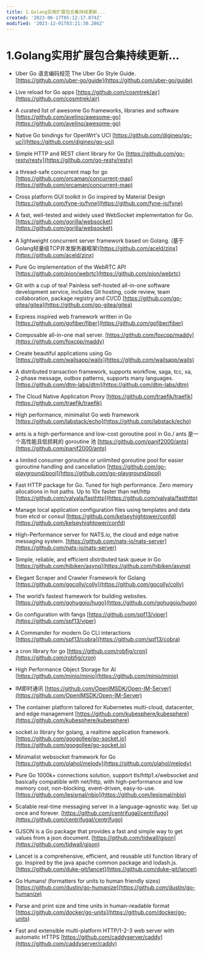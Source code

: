 ```yaml
---
title: 1.Golang实用扩展包合集持续更新...
created: '2023-06-17T05:12:17.074Z'
modified: '2023-12-01T03:21:30.286Z'
---
```


# 1.Golang实用扩展包合集持续更新...

- Uber Go 语言编码规范 The Uber Go Style Guide.
[https://github.com/uber-go/guide](https://github.com/uber-go/guide)

- Live reload for Go apps
[https://github.com/cosmtrek/air](https://github.com/cosmtrek/air)

- A curated list of awesome Go frameworks, libraries and software
[https://github.com/avelino/awesome-go](https://github.com/avelino/awesome-go)

- Native Go bindings for OpenWrt's UCI
[https://github.com/digineo/go-uci](https://github.com/digineo/go-uci)

- Simple HTTP and REST client library for Go
[https://github.com/go-resty/resty](https://github.com/go-resty/resty)

- a thread-safe concurrent map for go
[https://github.com/orcaman/concurrent-map](https://github.com/orcaman/concurrent-map)

- Cross platform GUI toolkit in Go inspired by Material Design
[https://github.com/fyne-io/fyne](https://github.com/fyne-io/fyne)

- A fast, well-tested and widely used WebSocket implementation for Go.
[https://github.com/gorilla/websocket](https://github.com/gorilla/websocket)

- A lightweight concurrent server framework based on Golang.
(基于Golang轻量级TCP并发服务器框架)[https://github.com/aceld/zinx](https://github.com/aceld/zinx)

- Pure Go implementation of the WebRTC API
[https://github.com/pion/webrtc](https://github.com/pion/webrtc)

- Git with a cup of tea! Painless self-hosted all-in-one software development service, includes Git hosting, code review, team collaboration, package registry and CI/CD
[https://github.com/go-gitea/gitea](https://github.com/go-gitea/gitea)

- Express inspired web framework written in Go
[https://github.com/gofiber/fiber](https://github.com/gofiber/fiber)

- Composable all-in-one mail server.
[https://github.com/foxcpp/maddy](https://github.com/foxcpp/maddy)

- Create beautiful applications using Go
[https://github.com/wailsapp/wails](https://github.com/wailsapp/wails)

- A distributed transaction framework, supports workflow, saga, tcc, xa, 2-phase message, outbox patterns, supports many languages.
[https://github.com/dtm-labs/dtm](https://github.com/dtm-labs/dtm)

- The Cloud Native Application Proxy
[https://github.com/traefik/traefik](https://github.com/traefik/traefik)

- High performance, minimalist Go web framework
[https://github.com/labstack/echo](https://github.com/labstack/echo) 

- ants is a high-performance and low-cost goroutine pool in Go./ ants 是一个高性能且低损耗的 goroutine 池
[https://github.com/panjf2000/ants](https://github.com/panjf2000/ants)

- a limited consumer goroutine or unlimited goroutine pool for easier goroutine handling and cancellation
[https://github.com/go-playground/pool](https://github.com/go-playground/pool)

- Fast HTTP package for Go. Tuned for high performance. Zero memory allocations in hot paths. Up to 10x faster than net/http
[https://github.com/valyala/fasthttp](https://github.com/valyala/fasthttp)

- Manage local application configuration files using templates and data from etcd or consul
[https://github.com/kelseyhightower/confd](https://github.com/kelseyhightower/confd)

- High-Performance server for NATS.io, the cloud and edge native messaging system.
[https://github.com/nats-io/nats-server](https://github.com/nats-io/nats-server)

- Simple, reliable, and efficient distributed task queue in Go
[https://github.com/hibiken/asynq](https://github.com/hibiken/asynq)

- Elegant Scraper and Crawler Framework for Golang
[https://github.com/gocolly/colly](https://github.com/gocolly/colly)

- The world’s fastest framework for building websites.
[https://github.com/gohugoio/hugo](https://github.com/gohugoio/hugo)

- Go configuration with fangs
[https://github.com/spf13/viper](https://github.com/spf13/viper)

- A Commander for modern Go CLI interactions
[https://github.com/spf13/cobra](https://github.com/spf13/cobra)

- a cron library for go
[https://github.com/robfig/cron](https://github.com/robfig/cron)

- High Performance Object Storage for AI
[https://github.com/minio/minio](https://github.com/minio/minio)

- IM即时通讯
[https://github.com/OpenIMSDK/Open-IM-Server](https://github.com/OpenIMSDK/Open-IM-Server)

- The container platform tailored for Kubernetes multi-cloud, datacenter, and edge management
[https://github.com/kubesphere/kubesphere](https://github.com/kubesphere/kubesphere)

- socket.io library for golang, a realtime application framework.
[https://github.com/googollee/go-socket.io](https://github.com/googollee/go-socket.io)

- Minimalist websocket framework for Go
[https://github.com/olahol/melody](https://github.com/olahol/melody)

- Pure Go 1000k+ connections solution, support tls/http1.x/websocket and basically compatible with net/http, with high-performance and low memory cost, non-blocking, event-driven, easy-to-use.
[https://github.com/lesismal/nbio](https://github.com/lesismal/nbio)

- Scalable real-time messaging server in a language-agnostic way. Set up once and forever.
[https://github.com/centrifugal/centrifugo](https://github.com/centrifugal/centrifugo)

- GJSON is a Go package that provides a fast and simple way to get values from a json document. 
[https://github.com/tidwall/gjson](https://github.com/tidwall/gjson)

- Lancet is a comprehensive, efficient, and reusable util function library of go. Inspired by the java apache common package and lodash.js.
[https://github.com/duke-git/lancet](https://github.com/duke-git/lancet)

- Go Humans! (formatters for units to human friendly sizes)
[https://github.com/dustin/go-humanize](https://github.com/dustin/go-humanize)

- Parse and print size and time units in human-readable format
[https://github.com/docker/go-units](https://github.com/docker/go-units)

- Fast and extensible multi-platform HTTP/1-2-3 web server with automatic HTTPS
[https://github.com/caddyserver/caddy](https://github.com/caddyserver/caddy)

